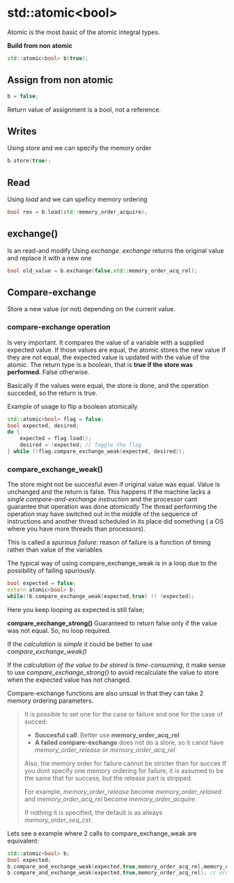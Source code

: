 # std::atomic\<bool\>
Atomic<bool> is the most basic of the atomic integral types.

**Build from non atomic**
```cpp
std::atomic<bool> b(true);
```
## Assign from non atomic
```cpp
b = false;
```
Return value of assignment is a bool, not a reference.

## Writes
Using *store* and we can specify the memory order
```cpp
b.store(true);
```

## Read
Using *load* and we can speficy memory ordering
```cpp
bool res = b.load(std::memory_order_acquire);
```

## exchange() 
Is an read-and modify
Using *exchange*. *exchange* returns the original value and replace it with a new one
```cpp
bool old_value = b.exchange(false,std::memory_order_acq_rel);
```

## Compare-exchange
Store a new value (or not) depending on the current value.

### **compare-exchange operation** 
Is very important. It compares the value of a variable with a supplied expected value.
If those values are equal, the atomic stores the new value
If they are not equal, the expected value is updated with the value of the atomic.
The return type is a boolean, that is **true if the store was performed**. False otherwise.

Basically if the values were equal, the store is done, and the operation succeded, so the return is true.

Example of usage to flip a boolean atomically
```cpp
std::atomic<bool> flag = false;
bool expected, desired;
do {
    expected = flag.load();
    desired = !expected; // Toggle the flag
} while (!flag.compare_exchange_weak(expected, desired));

```

### **compare_exchange_weak()**
The store might not be succesful even if original value was equal. Value is unchanged and the return is false.
This happens if the machine lacks a *single compare-and-exchange instruction* and the processor cant guarantee that operation was done *atomically*
The thread performing the operation may have switched out in the middle of the sequence of instructions and another thread scheduled in its place did something ( a OS where you have more threads than processors).

This is called a *spurious failure*: reason of failure is a function of timing rather than value of the variables

The typical way of using compare_exchange_weak is in a loop due to the possibility of failing spuriously.
```cpp
bool expected = false;
extern atomic<bool> b;
while(!b.compare_exchange_weak(expected,true) !! !expected);
```
Here you keep looping as expected is still false;

**compare_exchange_strong()**
Guaranteed to return false only if the value was not equal. So, no loop required.

If the *calculation is simple* it could be better to use *compare_exchange_weak()*

If the *calculation of the value to be stored is time-consuming*, it make sense to use *compare_exchange_strong()* to avoid recalculate the value to store when the expected value has not changed.


Compare-exchange functions are also unsual in that they can take 2 memory ordering parameters. 
>
>It is possible to set one for the case or failure and one for the case of succed:
>- **Succesful call**: Better use **memory_order_acq_rel**
>- **A failed compare-exchange** does not do a store, so it canot have *memory_order_release* or *memory_order_acq_rel*
>
>Also, the memory order for failure cannot be stricter than for succes
>If you dont specify one memory ordering for failure, it is assumed to be the same that for success, but the release part is stripped. 
>
>For example, *memory_order_release* become *memory_order_relaxed* and *memory_order_acq_rel* become *memory_order_acquire*.
>
>If nothing it is specified, the default is as always *memory_order_seq_cst*.

Lets see a example where 2 calls to compare_exchange_weak are equivalent:
```cpp
std::atomic<bool> b;
bool expected;
b.compare_and_exchange_weak(expected,true,memory_order_acq_rel,memory_order_acquire);
b.compare_and_exchange_weak(expected,true,memory_order_acq_rel); // ordering for failure assumed the same than for success, but stripped of the release
```
